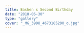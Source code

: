 ```yaml
---
title: Eashen s Second Birthday
date: "2010-05-30"
type: "gallery"
cover: "_MG_3998_4673185290_o.jpg"
---
```

